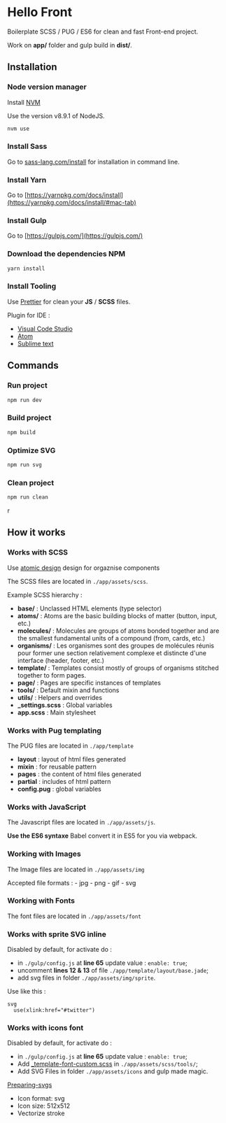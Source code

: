 # Hello Front

Boilerplate SCSS / PUG / ES6 for clean and fast Front-end project.

Work on **app/** folder and gulp build in **dist/**.

## Installation

### Node version manager

Install [NVM](https://github.com/creationix/nvm)

Use the version v8.9.1 of NodeJS.

```bash
nvm use
```

### Install Sass

Go to [sass-lang.com/install](http://sass-lang.com/install) for installation in
command line.

### Install Yarn

Go to
[https://yarnpkg.com/docs/install](https://yarnpkg.com/docs/install/#mac-tab)

### Install Gulp

Go to [https://gulpjs.com/](https://gulpjs.com/)

### Download the dependencies NPM

```bash
yarn install
```

### Install Tooling

Use [Prettier](https://github.com/prettier/prettier) for clean your **JS** /
**SCSS** files.

Plugin for IDE :

* [Visual Code Studio](https://marketplace.visualstudio.com/items?itemName=esbenp.prettier-vscode)
* [Atom](https://atom.io/packages/prettier-atom)
* [Sublime text](https://github.com/danreeves/sublime-prettier)

## Commands

### Run project

```bash
npm run dev
```

### Build project

```bash
npm build
```

### Optimize SVG

```bash
npm run svg
```

### Clean project

```bash
npm run clean
```

r

## How it works

### Works with SCSS

Use [atomic design](http://bradfrost.com/blog/post/atomic-web-design/) design for orgaznise components

The SCSS files are located in `./app/assets/scss`.

Example SCSS hierarchy :

* **base/** : Unclassed HTML elements (type selector)
* **atoms/** : Atoms are the basic building blocks of matter (button, input, etc.)
* **molecules/** : Molecules are groups of atoms bonded together and are the smallest fundamental units of a compound (from, cards, etc.)
* **organisms/** : Les organismes sont des groupes de molécules réunis pour former une section relativement complexe et distincte d'une interface (header, footer, etc.)
* **template/** : Templates consist mostly of groups of organisms stitched together to form pages.
* **page/** : Pages are specific instances of templates
* **tools/** : Default mixin and functions
* **utils/** : Helpers and overrides
* **\_settings.scss** : Global variables
* **app.scss** : Main stylesheet

### Works with Pug templating

The PUG files are located in `./app/template`

* **layout** : layout of html files generated
* **mixin** : for reusable pattern
* **pages** : the content of html files generated
* **partial** : includes of html pattern
* **config.pug** : global variables

### Works with JavaScript

The Javascript files are located in `./app/assets/js`.

**Use the ES6 syntaxe** Babel convert it in ES5 for you via webpack.

### Working with Images

The Image files are located in `./app/assets/img`

Accepted file formats : - jpg - png - gif - svg

### Working with Fonts

The font files are located in `./app/assets/font`

### Works with sprite SVG inline

Disabled by default, for activate do :

* in `./gulp/config.js` at **line 65** update value : `enable: true`;
* uncomment **lines 12 & 13** of file `./app/template/layout/base.jade`;
* add svg files in folder `./app/assets/img/sprite`.

Use like this :

```pug
svg
  use(xlink:href="#twitter")
```

### Works with icons font

Disabled by default, for activate do :

* in `./gulp/config.js` at **line 65** update value : `enable: true`;
* Add
  [\_template-font-custom.scss](https://gist.github.com/sutter/5f9471f95f6d5f388704721272b4a21e)
  in `./app/assets/scss/tools/`;
* Add SVG Files in folder `./app/assets/icons` and gulp made magic.

[Preparing-svgs](https://www.npmjs.com/package/gulp-iconfont#preparing-svgs)

* Icon format: svg
* Icon size: 512x512
* Vectorize stroke
